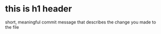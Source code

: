 # this is  h1 header
short, meaningful commit message that describes the change you made to the file
